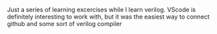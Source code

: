 Just a series of learning excercises while I learn verilog.
VScode is definitely interesting to work with, but it was the easiest way to connect github and some sort of verilog compiler  
